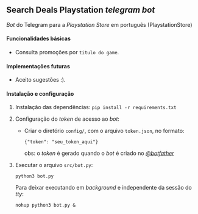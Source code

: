## Search Deals Playstation *telegram bot*
*Bot* do Telegram para a *Playstation Store* em português (PlaystationStore)

#### Funcionalidades básicas
* Consulta promoções por `titulo do game`.

#### Implementações futuras
* Aceito sugestões :).

#### Instalação e configuração
1. Instalação das dependências:
`pip install -r requirements.txt`

2. Configuração do *token* de acesso ao *bot*:
	* Criar o diretório `config/`, com o arquivo `token.json`, no formato:

	    `{"token": "seu_token_aqui"}`

         obs: o *token* é gerado quando o *bot* é criado no [*@botfather*](https://telegram.me/BotFather)
3.  Executar o arquivo `src/bot.py`:

     `python3 bot.py`

     Para deixar executando em *background* e independente da sessão do *tty*:

     `nohup python3 bot.py &`

